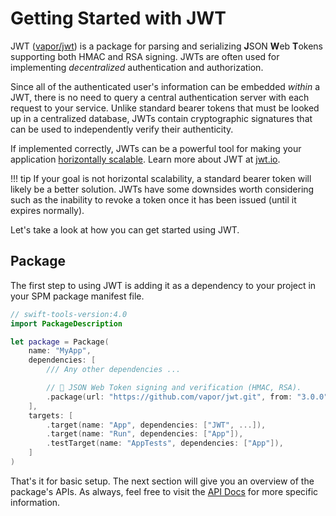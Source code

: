 # Getting Started with JWT

JWT ([vapor/jwt](https://github.com/vapor/jwt)) is a package for parsing and serializing **J**SON **W**eb **T**okens supporting both HMAC and RSA signing. JWTs are often used for implementing _decentralized_ authentication and authorization. 

Since all of the authenticated user's information can be embedded _within_ a JWT, there is no need to query a central authentication server with each request to your service. Unlike standard bearer tokens that must be looked up in a centralized database, JWTs contain cryptographic signatures that can be used to independently verify their authenticity.

If implemented correctly, JWTs can be a powerful tool for making your application [horizontally scalable](https://stackoverflow.com/questions/11707879/difference-between-scaling-horizontally-and-vertically-for-databases). Learn more about JWT at [jwt.io](https://jwt.io).

!!! tip
    If your goal is not horizontal scalability, a standard bearer token will likely be a better solution. JWTs have some downsides worth considering such as the inability to revoke a token once it has been issued (until it expires normally). 

Let's take a look at how you can get started using JWT.

## Package

The first step to using JWT is adding it as a dependency to your project in your SPM package manifest file.

```swift
// swift-tools-version:4.0
import PackageDescription

let package = Package(
    name: "MyApp",
    dependencies: [
        /// Any other dependencies ...

        // 🔏 JSON Web Token signing and verification (HMAC, RSA).
        .package(url: "https://github.com/vapor/jwt.git", from: "3.0.0"),
    ],
    targets: [
        .target(name: "App", dependencies: ["JWT", ...]),
        .target(name: "Run", dependencies: ["App"]),
        .testTarget(name: "AppTests", dependencies: ["App"]),
    ]
)
```

That's it for basic setup. The next section will give you an overview of the package's APIs. As always, feel free to visit the [API Docs](https://api.vapor.codes/jwt/latest/JWT/index.html) for more specific information.
